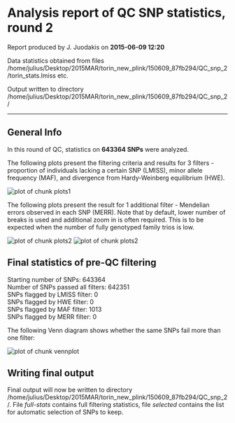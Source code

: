 


Analysis report of QC SNP statistics, round 2
========================================================

Report produced by J. Juodakis on **2015-06-09 12:20**

Data statistics obtained from files /home/julius/Desktop/2015MAR/torin_new_plink/150609_87fb294/QC_snp_2/torin_stats.lmiss etc.

Output written to directory /home/julius/Desktop/2015MAR/torin_new_plink/150609_87fb294/QC_snp_2/

------------------------------------------



## General Info

In this round of QC, statistics on **643364 SNPs** were analyzed.



The following plots present the filtering criteria and results for 3 filters - proportion of individuals lacking a certain SNP (LMISS), minor allele frequency (MAF), and divergence from Hardy-Weinberg equilibrium (HWE).

![plot of chunk plots1](figure/plots1-1.png) 

The following plots present the result for 1 additional filter - Mendelian errors observed in each SNP (MERR). Note that by default, lower number of breaks is used and additional zoom in is often required. This is to be expected when the number of fully genotyped family trios is low.

![plot of chunk plots2](figure/plots2-1.png) ![plot of chunk plots2](figure/plots2-2.png) 



## Final statistics of pre-QC filtering

Starting number of SNPs: 643364  
Number of SNPs passed all filters: 642351  
SNPs flagged by LMISS filter: 0  
SNPs flagged by HWE filter: 0  
SNPs flagged by MAF filter: 1013  
SNPs flagged by MERR filter: 0  

The following Venn diagram shows whether the same SNPs fail more than one filter:

![plot of chunk vennplot](figure/vennplot-1.png) 

## Writing final output
Final output will now be written to directory /home/julius/Desktop/2015MAR/torin_new_plink/150609_87fb294/QC_snp_2/. File *full-stats* contains full filtering statistics, file *selected* contains the list for automatic selection of SNPs to keep.



